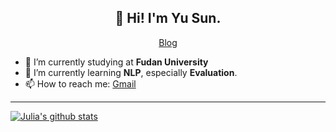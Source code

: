 <h2 align="center">👋 Hi! I'm Yu Sun.</h2>
<p align="center">
  <a href="https://yusun-nlp.github.io/">Blog</a>
</p>


- 🔭 I’m currently studying at **Fudan University**
- 🌱 I’m currently learning **NLP**, especially **Evaluation**.
- 📫 How to reach me: [Gmail](mailto:yusun.nlp@gmail.com)

-------

[![Julia's github stats](https://github-readme-stats.vercel.app/api?username=yusun-nlp&show_icons=true&theme=tokyonight)](https://github.com/yusun-nlp)
